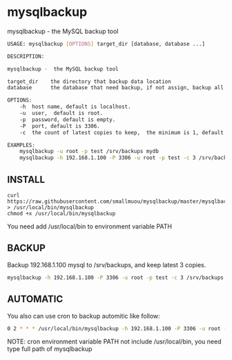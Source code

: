 # mysqlbackup

mysqlbackup -  the MySQL backup tool

```bash
USAGE: mysqlbackup [OPTIONS] target_dir [database, database ...]

DESCRIPTION:

mysqlbackup -  the MySQL backup tool

target_dir    the directory that backup data location
database      the database that need backup, if not assign, backup all database exclude 'mysql', 'information_schema', 'performance_schema'

OPTIONS:
    -h  host name, default is localhost.
    -u  user,  default is root.
    -p  password, default is empty.
    -P  port, default is 3306.
    -c  the count of latest copies to keep,  the minimum is 1, default is 3.

EXAMPLES:
    mysqlbackup -u root -p test /srv/backups mydb
    mysqlbackup -h 192.168.1.100 -P 3306 -u root -p test -c 3 /srv/backups
```

## INSTALL

```
curl https://raw.githubusercontent.com/smallmuou/mysqlbackup/master/mysqlbackup > /usr/local/bin/mysqlbackup
chmod +x /usr/local/bin/mysqlbackup
```
You need add /usr/local/bin to environment variable PATH

## BACKUP

Backup 192.168.1.100 mysql to /srv/backups, and keep latest 3 copies.

```bash
mysqlbackup -h 192.168.1.100 -P 3306 -u root -p test -c 3 /srv/backups
```

## AUTOMATIC

You also can use cron to backup automitic like follow:

```bash
0 2 * * * /usr/local/bin/mysqlbackup -h 192.168.1.100 -P 3306 -u root -p test  -c 3 /srv/backups
```
NOTE: cron environment variable PATH not include /usr/local/bin, you need type full path of mysqlbackup